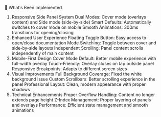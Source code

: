 🚀 What's Been Implemented
1. Responsive Side Panel System
Dual Modes: Cover mode (overlays content) and Side mode (side-by-side)
Smart Defaults: Automatically switches to cover mode on mobile
Smooth Animations: 300ms transitions for opening/closing
2. Enhanced User Experience
Floating Toggle Button: Easy access to open/close documentation
Mode Switching: Toggle between cover and side-by-side layouts
Independent Scrolling: Panel content scrolls independently of main content
3. Mobile-First Design
Cover Mode Default: Better mobile experience with full-width overlay
Touch-Friendly: Overlay closes on tap outside panel
Responsive Breakpoints: Adapts to different screen sizes
4. Visual Improvements
Full Background Coverage: Fixed the white background issue
Custom Scrollbars: Better scrolling experience in the panel
Professional Layout: Clean, modern appearance with proper shadows
5. Technical Enhancements
Proper Overflow Handling: Content no longer extends page height
Z-Index Management: Proper layering of panels and overlays
Performance: Efficient state management and smooth animations